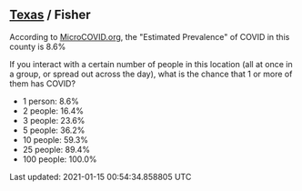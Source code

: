
## [Texas](/united-states/texas) / Fisher

According to [MicroCOVID.org](http://microcovid.org),
the "Estimated Prevalence" of COVID in this county is 8.6%

If you interact with a certain number of people in this location
(all at once in a group, or spread out across the day), what is the chance that
1 or more of them has COVID?

- 1 person: 8.6%
- 2 people: 16.4%
- 3 people: 23.6%
- 5 people: 36.2%
- 10 people: 59.3%
- 25 people: 89.4%
- 100 people: 100.0%

Last updated: 2021-01-15 00:54:34.858805 UTC
